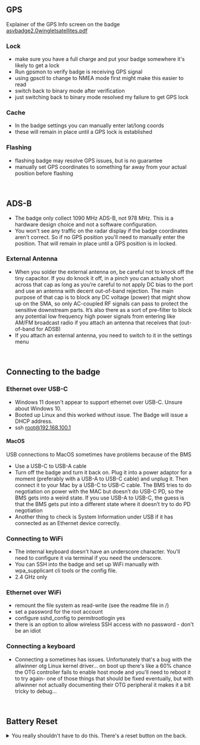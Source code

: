 ## GPS

Explainer of the GPS Info screen on the badge
[asvbadge2.0wingletsatellites.pdf](asvbadge2.0wingletsatellites.pdf)

### Lock
- make sure you have a full charge and put your badge somewhere it's likely to get a lock
- Run gpsmon to verify badge is receiving GPS signal
- using gpsctl to change to NMEA mode first might make this easier to read
- switch back to binary mode after verification
- just switching back to binary mode resolved my failure to get GPS lock
### Cache
- In the badge settings you can manually enter lat/long coords
- these will remain in place until a GPS lock is established
### Flashing
- flashing badge may resolve GPS issues, but is no guarantee
- manually set GPS coordinates to something far away from your actual position before flashing

&nbsp;
&nbsp;
&nbsp;
&nbsp;

## ADS-B
- The badge only collect 1090 MHz ADS-B, not 978 MHz. This is a hardware design choice and not a software configuration.
- You won't see any traffic on the radar display if the badge coordinates aren't correct. So if no GPS position you'll need to manually enter the position. That will remain in place until a GPS position is in locked.
### External Antenna
- When you solder the external antenna on, be careful not to knock off the tiny capacitor. If you do knock it off, in a pinch you can actually short across that cap as long as you’re careful to not apply DC bias to the port and use an antenna with decent out-of-band rejection. The main purpose of that cap is to block any DC voltage (power) that might show up on the SMA, so only AC-coupled RF signals can pass to protect the sensitive downstream parts. It’s also there as a sort of pre-filter to block any potential low frequency high power signals from entering like AM/FM broadcast radio if you attach an antenna that receives that (out-of-band for ADSB)
- If you attach an external antenna, you need to switch to it in the settings menu

&nbsp;
&nbsp;
&nbsp;
&nbsp;

## Connecting to the badge
### Ethernet over USB-C
- Windows 11 doesn't appear to support ethernet over USB-C. Unsure about Windows 10.
- Booted up Linux and this worked without issue. The Badge will issue a DHCP address.
- ssh root@192.168.100.1
#### MacOS
USB connections to MacOS sometimes have problems because of the BMS
- Use a USB-C to USB-A cable
- Turn off the badge and turn it back on. Plug it into a power adaptor for a moment (preferably with a USB-A to USB-C cable) and unplug it. Then connect it to your Mac by a USB-C to USB-C cable. The BMS tries to do negotiation on power with the MAC but doesn’t do USB-C PD, so the BMS gets into a weird state. If you use USB-A to USB-C, the guess is that the BMS gets put into a different state where it doesn’t try to do PD negotiation
- Another thing to check is System Information under USB if it has connected as an Ethernet device correctly.

### Connecting to WiFi
- The internal keyboard doesn't have an underscore character. You'll need to configure it via terminal if you need the underscore.
- You can SSH into the badge and set up WiFi manually with wpa_supplicant cli tools or the config file.
- 2.4 GHz only

### Ethernet over WiFi
- remount the file system as read-write (see the readme file in /)
- set a password for the root account
- configure sshd_config to permitrootlogin yes
- there is an option to allow wireless SSH access with no password - don't be an idiot

### Connecting a keyboard
- Connecting a sometimes has issues. Unfortunately that's a bug with the allwinner otg Linux kernel driver... on boot up there's like a 60% chance the OTG controller fails to enable host mode and you'll need to reboot it to try again- one of those things that should be fixed eventually, but with allwinner not actually documenting their OTG peripheral it makes it a bit tricky to debug...

&nbsp;
&nbsp;
&nbsp;
&nbsp;

## Battery Reset
<details>
<summary>You really shouldn't have to do this. There's a reset button on the back.</summary>

* [!] DANGER CLOSE [!]
* pull the battery for a few minutes
* when replacing the battery do not reverse the polarity or you will brick your badge
* **if you do this everyone will laugh at you and you will bring shame on your family name**

</details>
